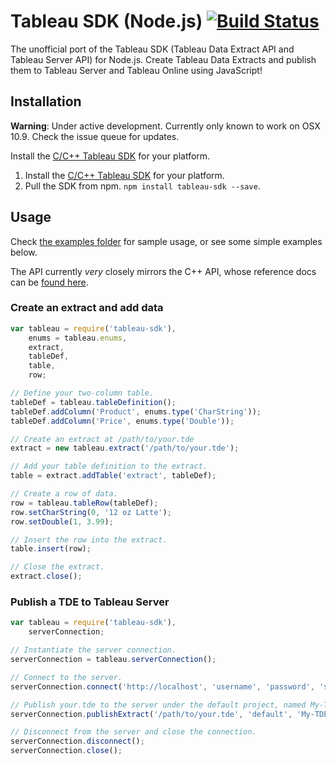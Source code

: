 Tableau SDK (Node.js) [![Build Status](https://travis-ci.org/tableau-mkt/node-tableau-sdk.svg?branch=master)](https://travis-ci.org/tableau-mkt/node-tableau-sdk)
=====================

The unofficial port of the Tableau SDK (Tableau Data Extract API and Tableau
Server API) for Node.js. Create Tableau Data Extracts and publish them to
Tableau Server and Tableau Online using JavaScript!


## Installation

__Warning__: Under active development. Currently only known to work on OSX 10.9.
Check the issue queue for updates.

Install the [C/C++ Tableau SDK](https://onlinehelp.tableau.com/current/api/sdk/en-us/help.htm#SDK/tableau_sdk_installing.htm)
for your platform.

1. Install the [C/C++ Tableau SDK](https://onlinehelp.tableau.com/current/api/sdk/en-us/help.htm#SDK/tableau_sdk_installing.htm)
   for your platform.
1. Pull the SDK from npm. `npm install tableau-sdk --save`.


## Usage

Check [the examples folder](/tableau-mkt/node-tableau-sdk/tree/master/examples)
for sample usage, or see some simple examples below.

The API currently _very_ closely mirrors the C++ API, whose reference docs can
be [found here](https://onlinehelp.tableau.com/current/api/sdk/en-us/SDK/C++/html/index.html).

### Create an extract and add data
```javascript
var tableau = require('tableau-sdk'),
    enums = tableau.enums,
    extract,
    tableDef,
    table,
    row;

// Define your two-column table.
tableDef = tableau.tableDefinition();
tableDef.addColumn('Product', enums.type('CharString'));
tableDef.addColumn('Price', enums.type('Double'));

// Create an extract at /path/to/your.tde
extract = new tableau.extract('/path/to/your.tde');

// Add your table definition to the extract.
table = extract.addTable('extract', tableDef);

// Create a row of data.
row = tableau.tableRow(tableDef);
row.setCharString(0, '12 oz Latte');
row.setDouble(1, 3.99);

// Insert the row into the extract.
table.insert(row);

// Close the extract.
extract.close();
```

### Publish a TDE to Tableau Server
```javascript
var tableau = require('tableau-sdk'),
    serverConnection;

// Instantiate the server connection.
serverConnection = tableau.serverConnection();

// Connect to the server.
serverConnection.connect('http://localhost', 'username', 'password', 'siteId');

// Publish your.tde to the server under the default project, named My-TDE.
serverConnection.publishExtract('/path/to/your.tde', 'default', 'My-TDE', false);

// Disconnect from the server and close the connection.
serverConnection.disconnect();
serverConnection.close();
```
